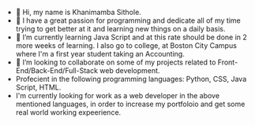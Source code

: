 - 👋 Hi, my name is Khanimamba Sithole.
- 👀 I have a great passion for programming and dedicate all of my time trying to get better at it and learning new things on a daily basis.
- 🌱 I’m currently learning Java Script and at this rate should be done in 2 more weeks of learning. I also go to college, at Boston City Campus where I'm a first year student taking
      an Accounting.
- 💞️ I’m looking to collaborate on some of my projects related to Front-End/Back-End/Full-Stack web development.
- Profecient in the following programming languages: Python, CSS, Java Script, HTML.
- I'm currently looking for work as a web developer in the above mentioned languages, in order to increase my portfoloio and get some real world working expeerience.
